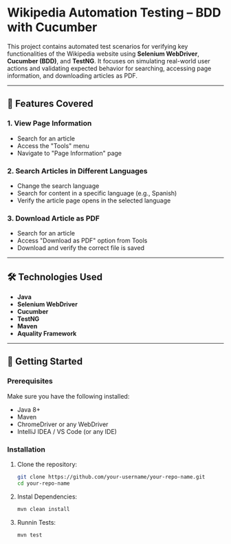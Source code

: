 # Wikipedia Automation Testing – BDD with Cucumber

This project contains automated test scenarios for verifying key functionalities of the Wikipedia website using **Selenium WebDriver**, **Cucumber (BDD)**, and **TestNG**. It focuses on simulating real-world user actions and validating expected behavior for searching, accessing page information, and downloading articles as PDF.

---

## 📌 Features Covered

### 1. View Page Information
- Search for an article
- Access the "Tools" menu
- Navigate to "Page Information" page

### 2. Search Articles in Different Languages
- Change the search language
- Search for content in a specific language (e.g., Spanish)
- Verify the article page opens in the selected language

### 3. Download Article as PDF
- Search for an article
- Access "Download as PDF" option from Tools
- Download and verify the correct file is saved

---

## 🛠 Technologies Used

- **Java**
- **Selenium WebDriver**
- **Cucumber**
- **TestNG**
- **Maven**
- **Aquality Framework**

---

## 🚀 Getting Started

### Prerequisites

Make sure you have the following installed:

- Java 8+
- Maven
- ChromeDriver or any WebDriver
- IntelliJ IDEA / VS Code (or any IDE)

### Installation

1. Clone the repository:
   ```bash
   git clone https://github.com/your-username/your-repo-name.git
   cd your-repo-name

2. Instal Dependencies:
   ```bash
   mvn clean install

3. Runnin Tests:
   ```bash
   mvn test
   
